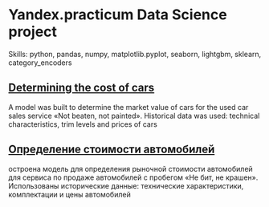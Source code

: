 # Yandex.practicum Data Science project

Skills: python, pandas, numpy, matplotlib.pyplot, seaborn, lightgbm, sklearn, category_encoders

## [Determining the cost of cars](https://github.com/PSImera/Yandex.practicum.ds/blob/main/project_sprint_14_autos/autos_ENG.ipynb)

A model was built to determine the market value of cars for the used car sales service «Not beaten, not painted». Historical data was used: technical characteristics, trim levels and prices of cars

## [Определение стоимости автомобилей](https://github.com/PSImera/Yandex.practicum.ds/blob/main/project_sprint_14_autos/autos_RU.ipynb)

остроена модель для определения рыночной стоимости автомобилей для сервиса по продаже автомобилей с пробегом «Не бит, не крашен». Использованы исторические данные: технические характеристики, комплектации и цены автомобилей

